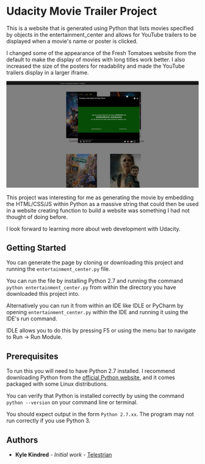 # Udacity Movie Trailer Project
This is a website that is generated using Python that lists movies specified
by objects in the entertainment_center and allows for YouTube trailers to be
displayed when a movie's name or poster is clicked.

I changed some of the appearance of the Fresh Tomatoes website from the default
to make the display of movies with long titles work better. I also
increased the size of the posters for readability and made the YouTube
trailers display in a larger iframe.

![Image of the Fresh Tomatoes Website](https://github.com/Telestrian/ud036_StarterCode/blob/master/Screenshot.png)

This project was interesting for me as generating the movie by embedding the
HTML/CSS/JS within Python as a massive string that could then be used in a
website creating function to build a website was something I had not thought of
doing before.

I look forward to learning more about web development with Udacity.

## Getting Started

You can generate the page by cloning or downloading this project
and running the `entertainment_center.py` file. 

You can run the file by installing Python 2.7 and running the command
`python entertainment_center.py` 
from within the directory you have downloaded this project into.

Alternatively you can run it from within an IDE like IDLE or PyCharm by 
opening `entertainment_center.py` within the IDE and running it using the IDE's run command.

IDLE allows you to do this by pressing F5 or using the menu bar to navigate to Run -> Run Module.

## Prerequisites

To run this you will need to have Python 2.7 installed. I recommend downloading
Python from the [official Python website](https://www.python.org/), and it comes packaged with some Linux
distributions.

You can verify that Python is installed correctly by using the command 
`python --version` on your command line or terminal.

You should expect output in the form `Python 2.7.xx`. The program may not run
correctly if you use Python 3.

## Authors

* **Kyle Kindred** - *Initial work* - [Telestrian](https://github.com/Telestrian)
